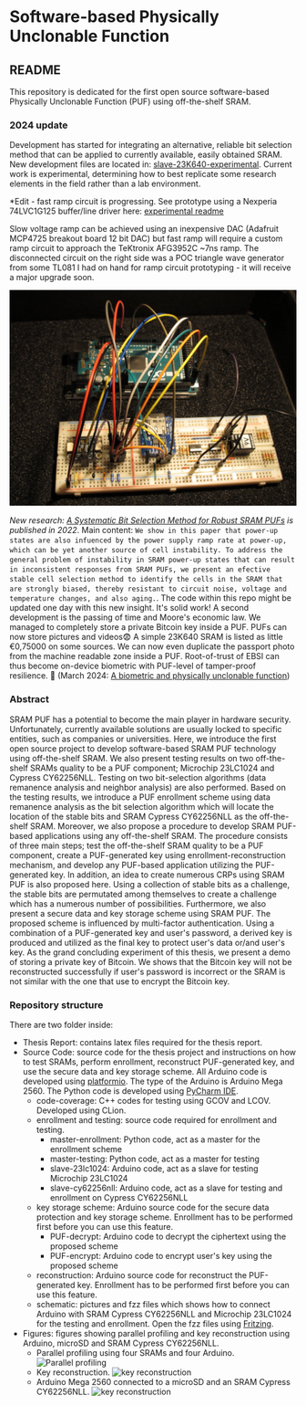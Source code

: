 # Software-based Physically Unclonable Function

## README
This repository is dedicated for the first open source software-based Physically Unclonable Function (PUF) using off-the-shelf SRAM.

### 2024 update

Development has started for integrating an alternative, reliable bit selection method that can be applied to 
currently available, easily obtained SRAM.  New development files are located in:
[slave-23K640-experimental](https://github.com/Tribler/software-based-PUF/tree/master/Source%20Code/enrollment%20and%20testing/slave-23k640-experimental).
Current work is experimental, determining how to best replicate some research elements in the field rather than a 
lab environment.

*Edit - fast ramp circuit is progressing.  See prototype using a Nexperia 74LVC1G125 buffer/line driver here: 
[experimental readme](https://github.com/Tribler/tree/master/software-based-PUF/Source%20Code/enrollment%20and%20testing/slave-23k640-experimental/README.md)

Slow voltage ramp can be achieved using an inexpensive DAC (Adafruit MCP4725 breakout board 12 bit DAC) but fast 
ramp will require a custom ramp circuit to approach the TeKtronix AFG3952C ~7ns ramp. The disconnected circuit on 
the right side was a POC triangle wave generator from some TL081 I had on hand for ramp circuit prototyping - it 
will receive a major upgrade soon.

![prototyping setup](Source%20Code/enrollment%20and%20testing/slave-23k640-experimental/figures/MCP4725-ramp-setup-sm.jpg)

_New research: [A Systematic Bit Selection Method for Robust SRAM PUFs](https://eng.auburn.edu/~uguin/pdfs/wang2022systematic) is published in 2022_. Main content: ```We show in this paper that
power-up states are also infuenced by the power supply ramp rate at power-up, which can be yet another source of cell instability. To address the general problem of instability in SRAM power-up states that can result in inconsistent responses from SRAM PUFs, we present an efective stable cell selection method to identify the cells in the SRAM that are strongly biased, thereby resistant to circuit noise, voltage and temperature changes, and also aging.```.
The code within this repo might be updated one day with this new insight. It's solid work!
A second development is the passing of time and Moore's economic law. We managed to completely store a private Bitcoin key inside a PUF. PUFs can now store pictures and videos😨 A simple 23K640 SRAM is listed as little €0,75000 on some sources. We can now even duplicate the passport photo from the machine readable zone inside a PUF. Root-of-trust of EBSI can thus become on-device biometric with PUF-level of tamper-proof resilience. 🤔 (March 2024: [A biometric and physically unclonable function](https://doi.org/10.1016/j.prime.2024.100471))

### Abstract
SRAM PUF has a potential to become the main player in hardware security. Unfortunately, currently available solutions are usually locked to specific entities, such as companies or universities. Here, we introduce the first open source project to develop software-based SRAM PUF technology using off-the-shelf SRAM.
We also present testing results on two off-the-shelf SRAMs quality to be a PUF component; Microchip 23LC1024 and Cypress CY62256NLL.
Testing on two bit-selection algorithms (data remanence analysis and neighbor analysis) are also performed.
Based on the testing results, we introduce a PUF enrollment scheme using data remanence analysis as the bit selection algorithm which will locate the location of the stable bits and SRAM Cypress CY62256NLL as the off-the-shelf SRAM.
Moreover, we also propose a procedure to develop SRAM PUF-based applications using any off-the-shelf SRAM. The procedure consists of three main steps; test the off-the-shelf SRAM quality to be a PUF component, create a PUF-generated key using enrollment-reconstruction mechanism, and develop any PUF-based application utilizing the PUF-generated key.
In addition, an idea to create numerous CRPs using SRAM PUF is also proposed here. Using a collection of stable bits as a challenge, the stable bits are permutated among themselves to create a challenge which has a numerous number of possibilities.
Furthermore, we also present a secure data and key storage scheme using SRAM PUF. The proposed scheme is influenced by multi-factor authentication. Using a combination of a PUF-generated key and user's password, a derived key is produced and utilized as the final key to protect user's data or/and user's key.
As the grand concluding experiment of this thesis, we present a demo of storing
a private key of Bitcoin.
We shows that the Bitcoin key will not be reconstructed successfully if user's
password is incorrect or the SRAM is not similar with the one that use to
encrypt the Bitcoin key.

### Repository structure
There are two folder inside:
- Thesis Report: contains latex files required for the thesis report.
- Source Code: source code for the thesis project and
instructions on how to test SRAMs, perform enrollment, reconstruct PUF-generated key, and use the secure data and key storage scheme. All Arduino code is developed using [platformio](https://platformio.org/platformio-ide). The type of the Arduino is Arduino Mega 2560. The Python code is developed using [PyCharm IDE](https://www.jetbrains.com/pycharm/download/#section=mac).
  - code-coverage: C++ codes for testing using GCOV and LCOV. Developed using CLion.
  - enrollment and testing: source code required for enrollment and testing.
    - master-enrollment: Python code, act as a master for the enrollment scheme
    - master-testing: Python code, act as a master for testing
    - slave-23lc1024: Arduino code, act as a slave for testing Microchip 23LC1024
    - slave-cy62256nll: Arduino code, act as a slave for testing and enrollment on Cypress CY62256NLL
  - key storage scheme: Arduino source code for the secure data protection and key storage scheme. Enrollment has to be performed first before you can use this feature.
    - PUF-decrypt: Arduino code to decrypt the ciphertext using the proposed scheme
    - PUF-encrypt: Arduino code to encrypt user's key using the proposed scheme
  - reconstruction: Arduino source code for reconstruct the PUF-generated key. Enrollment has to be performed first before you can use this feature.
  - schematic: pictures and fzz files which shows how to connect Arduino with SRAM Cypress CY62256NLL and Microchip 23LC1024 for the testing and enrollment. Open the fzz files using [Fritzing](http://fritzing.org/home/).
- Figures: figures showing parallel profiling and key reconstruction using
Arduino, microSD and SRAM Cypress CY62256NLL.
  - Parallel profiling using four SRAMs and four Arduino.
  ![Parallel profiling](Figures/parallel-profiling.png)
  - Key reconstruction.
  ![key reconstruction](Figures/key-reconstruction.JPG)
  - Arduino Mega 2560 connected to a microSD and an SRAM Cypress CY62256NLL.
  ![key reconstruction](Figures/arduino-microsd-sram.JPG)
